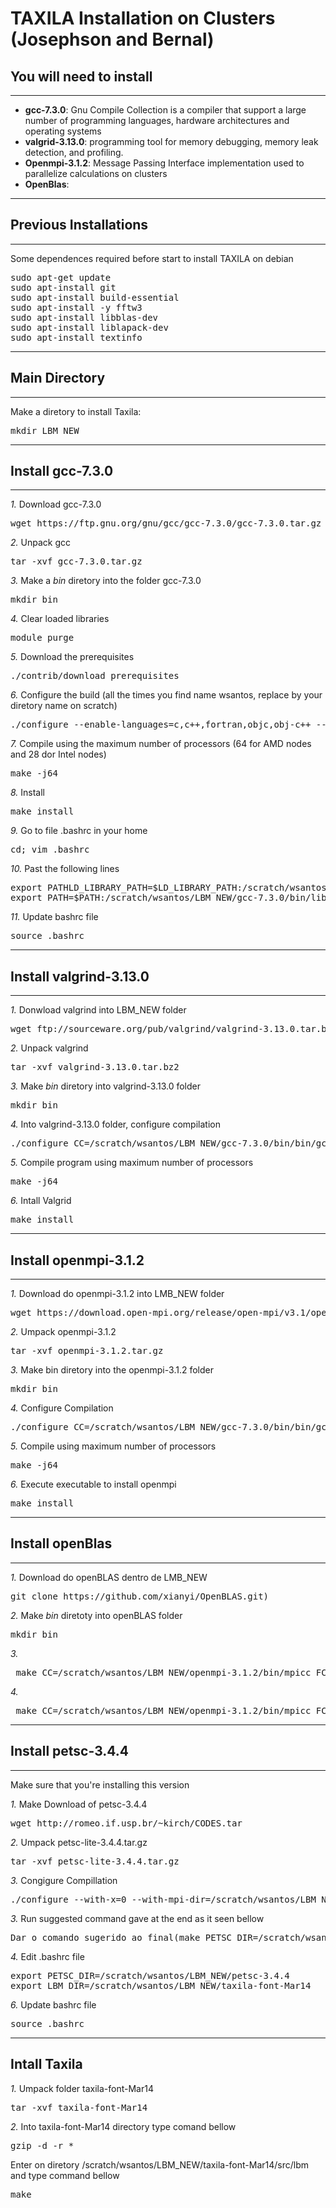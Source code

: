 # TAXILA Installation on Clusters (Josephson and Bernal)

## You will need to install 
---
- **gcc-7.3.0**: Gnu Compile Collection is a compiler that support a large number of programming languages, hardware architectures and operating systems
- **valgrid-3.13.0**: programming tool for memory debugging, memory leak detection, and profiling.
- **Openmpi-3.1.2**: Message Passing Interface implementation used to parallelize calculations on clusters 
- **OpenBlas**: 
---



## Previous Installations 
---
Some dependences required before start to install TAXILA on debian

<pre>
sudo apt-get update
sudo apt-install git
sudo apt-install build-essential
sudo apt-install -y fftw3
sudo apt-install libblas-dev
sudo apt-install liblapack-dev
sudo apt-install textinfo
</pre>
---
## Main Directory
---
Make a diretory to install Taxila: 
<pre>
mkdir LBM_NEW
</pre>
---
## Install gcc-7.3.0
---

*1.* Download gcc-7.3.0
<pre>
wget https://ftp.gnu.org/gnu/gcc/gcc-7.3.0/gcc-7.3.0.tar.gz
</pre>
*2.* Unpack gcc
<pre>
tar -xvf gcc-7.3.0.tar.gz
</pre>
*3.* Make a *bin* diretory into the folder gcc-7.3.0
<pre>
mkdir bin
</pre>
*4.* Clear loaded libraries
<pre>
module purge
</pre>
*5.* Download the prerequisites
<pre>
./contrib/download_prerequisites
</pre>
*6.* Configure the build (all the times you find name wsantos, replace by your diretory name on scratch)
<pre>
./configure --enable-languages=c,c++,fortran,objc,obj-c++ --prefix=/scratch/wsantos/LBM_NEW/gcc-7.3.0/bin --disable-multilib
</pre>
*7.* Compile using the maximum number of processors (64 for AMD nodes and 28 dor Intel nodes)
<pre>
make -j64
</pre>
*8.* Install
<pre>
make install
</pre>
*9.* Go to file .bashrc in your home
<pre>
cd; vim .bashrc
</pre>
*10.* Past the following lines
<pre>
export PATHLD_LIBRARY_PATH=$LD_LIBRARY_PATH:/scratch/wsantos/LBM_NEW/gcc-7.3.0/bin/lib64
export PATH=$PATH:/scratch/wsantos/LBM_NEW/gcc-7.3.0/bin/lib64
</pre>
*11.* Update bashrc file
<pre>
source .bashrc
</pre>
---
## Install valgrind-3.13.0
---
*1.* Donwload valgrind into LBM_NEW folder
<pre>
wget ftp://sourceware.org/pub/valgrind/valgrind-3.13.0.tar.bz2
</pre>
*2.* Unpack valgrind
<pre>
tar -xvf valgrind-3.13.0.tar.bz2
</pre>
*3.* Make *bin* diretory into valgrind-3.13.0 folder
<pre>
mkdir bin
</pre>
*4.* Into valgrind-3.13.0 folder, configure compilation
<pre>
./configure CC=/scratch/wsantos/LBM_NEW/gcc-7.3.0/bin/bin/gcc FC=/scratch/wsantos/LBM_NEW/gcc-7.3.0/bin/bin/gfortran --prefix=/scratch/wsantos/LBM_NEW/valgrind-3.13.0/bin
</pre>
*5.* Compile program using maximum number of processors
<pre>
make -j64
</pre>
*6.* Intall Valgrid
<pre>
make install
</pre>
---
## Install openmpi-3.1.2
---
*1.* Download do openmpi-3.1.2 into LMB_NEW folder
<pre>
wget https://download.open-mpi.org/release/open-mpi/v3.1/openmpi-3.1.2.tar.gz
</pre>
*2.* Umpack openmpi-3.1.2
<pre>
tar -xvf openmpi-3.1.2.tar.gz
</pre>
*3.* Make bin diretory into the openmpi-3.1.2 folder 
<pre>
mkdir bin
</pre>
*4.* Configure Compilation
<pre>
./configure CC=/scratch/wsantos/LBM_NEW/gcc-7.3.0/bin/bin/gcc FC=/scratch/wsantos/LBM_NEW/gcc-7.3.0/bin/bin/gfortran --prefix=/scratch/wsantos/LBM_NEW/openmpi-3.1.2/bin
</pre>
*5.* Compile using maximum number of processors
<pre>
make -j64
</pre>
*6.* Execute executable to install openmpi
<pre>
make install
</pre>
---
## Install openBlas
---
*1.* Download do openBLAS dentro de LMB_NEW 
<pre>
git clone https://github.com/xianyi/OpenBLAS.git)
</pre>
*2.* Make *bin* diretoty into openBLAS folder
<pre>
mkdir bin
</pre>
*3.* 
<pre>
 make CC=/scratch/wsantos/LBM_NEW/openmpi-3.1.2/bin/mpicc FC=/scratch/wsantos/LBM_NEW/openmpi-3.1.2/bin/mpif90 NO_LAPACKE=1 PREFIX=/scratch/wsantos/LBM_NEW/OpenBLAS/bin HOSTCC=gcc NO_STATIC=1 DYNAMIC_ARCH=1 NO_AFFINITY=1 USE_OPENMP=1
</pre>
*4.*
<pre>
 make CC=/scratch/wsantos/LBM_NEW/openmpi-3.1.2/bin/mpicc FC=/scratch/wsantos/LBM_NEW/openmpi-3.1.2/bin/mpif90 NO_LAPACKE=1 PREFIX=/scratch/wsantos/LBM_NEW/OpenBLAS/bin HOSTCC=gcc NO_STATIC=1 DYNAMIC_ARCH=1 NO_AFFINITY=1 USE_OPENMP=1 install 
</pre>
---
## Install petsc-3.4.4
---
Make sure that you're installing this version

*1.* Make Download of petsc-3.4.4  
<pre>
wget http://romeo.if.usp.br/~kirch/CODES.tar
</pre>
*2.* Umpack petsc-lite-3.4.4.tar.gz
<pre>
tar -xvf petsc-lite-3.4.4.tar.gz
</pre>
*3.* Congigure Compillation
<pre>
./configure --with-x=0 --with-mpi-dir=/scratch/wsantos/LBM_NEW/openmpi-3.1.2 --with-mpiexec=/scratch/wsantos/LBM_NEW/openmpi-3.1.2/bin/mpirun --with-blas-lib=/scratch/wsantos/LBM_NEW/OpenBLAS/bin/lib/libopenblas.a --with-lapack-lib=/scratch/wsantos/LBM_NEW/OpenBLAS/bin/lib/libopenblas.a --known-mpi-shared-libraries=0 --with-shared-libraries=0 --with-valgrind=yes –with-valgrind-dir=/scratch/wsantos/LBM_NEW/valgrind-3.13.0/bin
</pre>
*3.* Run suggested command gave at the end as it seen bellow
<pre>
Dar o comando sugerido ao final(make PETSC_DIR=/scratch/wsantos/LBM_NEW/petsc-3.4.4 PETSC_ARCH=arch-linux2-c-debug all)
</pre>
*4.* Edit .bashrc file 
<pre>
export PETSC_DIR=/scratch/wsantos/LBM_NEW/petsc-3.4.4  
export LBM_DIR=/scratch/wsantos/LBM_NEW/taxila-font-Mar14
</pre>
*6.* Update bashrc file
<pre>
source .bashrc
</pre>
---
Intall Taxila
---
*1.* Umpack folder taxila-font-Mar14
<pre>
tar -xvf taxila-font-Mar14
</pre>
*2.* Into taxila-font-Mar14 directory type comand bellow
<pre>
gzip -d -r *
</pre>
Enter on diretory /scratch/wsantos/LBM_NEW/taxila-font-Mar14/src/lbm and type command bellow
<pre>
make
</pre>
